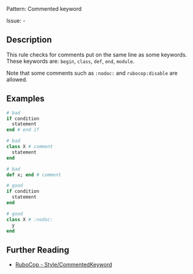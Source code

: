 Pattern: Commented keyword

Issue: -

## Description

This rule checks for comments put on the same line as some keywords. These keywords are: `begin`, `class`, `def`, `end`, `module`.

Note that some comments such as `:nodoc:` and `rubocop:disable` are allowed.

## Examples

```ruby
# bad
if condition
  statement
end # end if

# bad
class X # comment
  statement
end

# bad
def x; end # comment

# good
if condition
  statement
end

# good
class X # :nodoc:
  y
end
```

## Further Reading

* [RuboCop - Style/CommentedKeyword](https://docs.rubocop.org/rubocop/cops_style.html#stylecommentedkeyword)
